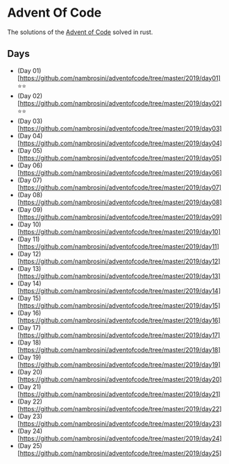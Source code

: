 # Advent Of Code

The solutions of the [Advent of Code](https://adventofcode.com/) solved in rust.

## Days

- (Day 01)[https://github.com/nambrosini/adventofcode/tree/master/2019/day01] ⭐️⭐️
- (Day 02)[https://github.com/nambrosini/adventofcode/tree/master/2019/day02] ⭐️⭐️
- (Day 03)[https://github.com/nambrosini/adventofcode/tree/master/2019/day03]
- (Day 04)[https://github.com/nambrosini/adventofcode/tree/master/2019/day04]
- (Day 05)[https://github.com/nambrosini/adventofcode/tree/master/2019/day05]
- (Day 06)[https://github.com/nambrosini/adventofcode/tree/master/2019/day06]
- (Day 07)[https://github.com/nambrosini/adventofcode/tree/master/2019/day07]
- (Day 08)[https://github.com/nambrosini/adventofcode/tree/master/2019/day08]
- (Day 09)[https://github.com/nambrosini/adventofcode/tree/master/2019/day09]
- (Day 10)[https://github.com/nambrosini/adventofcode/tree/master/2019/day10]
- (Day 11)[https://github.com/nambrosini/adventofcode/tree/master/2019/day11]
- (Day 12)[https://github.com/nambrosini/adventofcode/tree/master/2019/day12]
- (Day 13)[https://github.com/nambrosini/adventofcode/tree/master/2019/day13]
- (Day 14)[https://github.com/nambrosini/adventofcode/tree/master/2019/day14]
- (Day 15)[https://github.com/nambrosini/adventofcode/tree/master/2019/day15]
- (Day 16)[https://github.com/nambrosini/adventofcode/tree/master/2019/day16]
- (Day 17)[https://github.com/nambrosini/adventofcode/tree/master/2019/day17]
- (Day 18)[https://github.com/nambrosini/adventofcode/tree/master/2019/day18]
- (Day 19)[https://github.com/nambrosini/adventofcode/tree/master/2019/day19]
- (Day 20)[https://github.com/nambrosini/adventofcode/tree/master/2019/day20]
- (Day 21)[https://github.com/nambrosini/adventofcode/tree/master/2019/day21]
- (Day 22)[https://github.com/nambrosini/adventofcode/tree/master/2019/day22]
- (Day 23)[https://github.com/nambrosini/adventofcode/tree/master/2019/day23]
- (Day 24)[https://github.com/nambrosini/adventofcode/tree/master/2019/day24]
- (Day 25)[https://github.com/nambrosini/adventofcode/tree/master/2019/day25]
